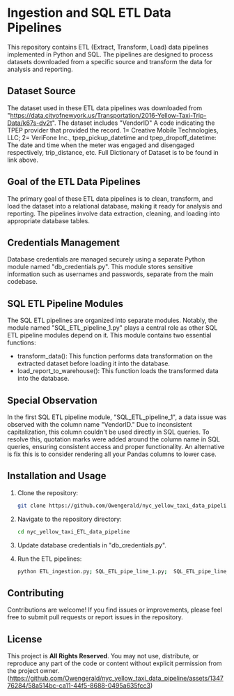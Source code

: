 # Ingestion and SQL ETL Data Pipelines

This repository contains ETL (Extract, Transform, Load) data pipelines implemented in Python and SQL.
The pipelines are designed to process datasets downloaded from a specific source and transform the data for analysis and reporting.

## Dataset Source
The dataset used in these ETL data pipelines was downloaded from "https://data.cityofnewyork.us/Transportation/2016-Yellow-Taxi-Trip-Data/k67s-dv2t".
The dataset includes "VendorID" A code indicating the TPEP provider that provided the record. 1= Creative Mobile Technologies, LLC; 2= VeriFone Inc.,
tpep_pickup_datetime and tpep_dropoff_datetime: The date and time when the meter was engaged and disengaged respectively, trip_distance, etc.
Full Dictionary of Dataset is to be found in link above.  

## Goal of the ETL Data Pipelines
The primary goal of these ETL data pipelines is to clean, transform, and load the dataset into a relational database, making it ready for analysis and reporting.
The pipelines involve data extraction, cleaning, and loading into appropriate database tables.

## Credentials Management
Database credentials are managed securely using a separate Python module named "db_credentials.py".
This module stores sensitive information such as usernames and passwords, separate from the main codebase.

## SQL ETL Pipeline Modules
The SQL ETL pipelines are organized into separate modules. Notably, the module named "SQL_ETL_pipeline_1.py" plays a central role
as other SQL ETL pipeline modules depend on it. This module contains two essential functions:
- transform_data(): This function performs data transformation on the extracted dataset before loading it into the database.
- load_report_to_warehouse(): This function loads the transformed data into the database.

## Special Observation
In the first SQL ETL pipeline module, "SQL_ETL_pipeline_1", a data issue was observed with the column name "VendorID."
Due to inconsistent capitalization, this column couldn't be used directly in SQL queries.
To resolve this, quotation marks were added around the column name in SQL queries, ensuring consistent access and proper functionality.
An alternative is fix this is to consider rendering all your Pandas columns to lower case.


## Installation and Usage
1. Clone the repository:
   ```bash
   git clone https://github.com/Owengerald/nyc_yellow_taxi_data_pipeline.git
   ```

2. Navigate to the repository directory:
   ```bash
   cd nyc_yellow_taxi_ETL_data_pipeline

3. Update database credentials in "db_credentials.py".

4. Run the ETL pipelines:
   ```bash
   python ETL_ingestion.py; SQL_ETL_pipe_line_1.py;  SQL_ETL_pipe_line_2.py;  SQL_ETL_pipe_line_3.py 
   ```

## Contributing
Contributions are welcome! If you find issues or improvements, please feel free to submit pull requests or report issues in the repository.

## License
This project is **All Rights Reserved**. You may not use, distribute, or reproduce any part of the code or content without explicit permission from the project owner.
(https://github.com/Owengerald/nyc_yellow_taxi_data_pipeline/assets/134776284/58a514bc-ca11-44f5-8688-0495a635fcc3)
